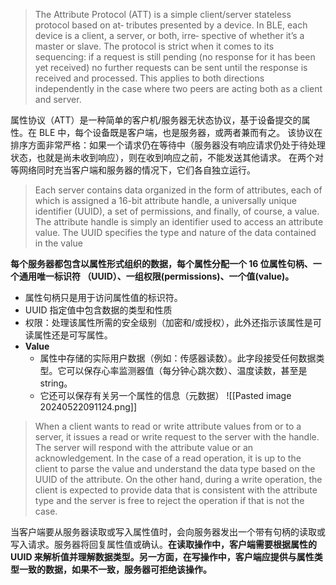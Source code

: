 > The Attribute Protocol (ATT) is a simple client/server stateless protocol based on at‐ tributes presented by a device. In BLE, each device is a client, a server, or both, irre‐ spective of whether it’s a master or slave. 
> The protocol is strict when it comes to its sequencing: if a request is still pending (no response for it has been yet received) no further requests can be sent until the response is received and processed. This applies to both directions independently in the case where two peers are acting both as a client and server.

属性协议（ATT）是一种简单的客户机/服务器无状态协议，基于设备提交的属性。在 BLE 中，每个设备既是客户端，也是服务器，或两者兼而有之。
该协议在排序方面非常严格：如果一个请求仍在等待中（服务器没有响应请求仍处于待处理状态，也就是尚未收到响应），则在收到响应之前，不能发送其他请求。
在两个对等网络同时充当客户端和服务器的情况下，它们各自独立运行。
> Each server contains data organized in the form of attributes, each of which is assigned a 16-bit attribute handle, a universally unique identifier (UUID), a set of permissions, and finally, of course, a value. The attribute handle is simply an identifier used to access an attribute value. The UUID specifies the type and nature of the data contained in the value

**每个服务器都包含以属性形式组织的数据，每个属性分配一个 16 位属性句柄、一个通用唯一标识符 （UUID）、一组权限(permissions)、一个值(value)。**
- 属性句柄只是用于访问属性值的标识符。
- UUID 指定值中包含数据的类型和性质
- 权限：处理该属性所需的安全级别（加密和/或授权），此外还指示该属性是可读属性还是可写属性。
- **Value**
	- 属性中存储的实际用户数据（例如：传感器读数）。此字段接受任何数据类型。它可以保存心率监测器值（每分钟心跳次数）、温度读数，甚至是 string。
	- 它还可以保存有关另一个属性的信息（元数据）
![[Pasted image 20240522091124.png]]
> When a client wants to read or write attribute values from or to a server, it issues a read or write request to the server with the handle. The server will respond with the attribute value or an acknowledgement. In the case of a read operation, it is up to the client to parse the value and understand the data type based on the UUID of the attribute. On the other hand, during a write operation, the client is expected to provide data that is consistent with the attribute type and the server is free to reject the operation if that is not the case.

当客户端要从服务器读取或写入属性值时，会向服务器发出一个带有句柄的读取或写入请求。服务器将回复属性值或确认。**在读取操作中，客户端需要根据属性的 UUID 来解析值并理解数据类型。另一方面，在写操作中，客户端应提供与属性类型一致的数据，如果不一致，服务器可拒绝该操作。**